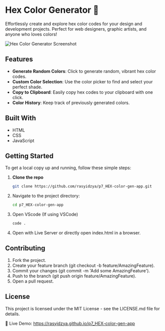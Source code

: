 # Hex Color Generator 🎨

Effortlessly create and explore hex color codes for your design and development projects. Perfect for web designers, graphic artists, and anyone who loves colors!

![Hex Color Generator Screenshot](path-to-screenshot.png)
<!-- Replace with the actual path to your project screenshot -->

## Features

- **Generate Random Colors**: Click to generate random, vibrant hex color codes.
- **Custom Color Selection**: Use the color picker to find and select your perfect shade.
- **Copy to Clipboard**: Easily copy hex codes to your clipboard with one click.
- **Color History**: Keep track of previously generated colors.

## Built With

- HTML
- CSS
- JavaScript

## Getting Started

To get a local copy up and running, follow these simple steps:

1. **Clone the repo**
   ```sh
   git clone https://github.com/rasyidzya/p7_HEX-color-gen-app.git

2. Navigate to the project directory:
   ```bash
   cd p7_HEX-color-gen-app
3. Open VScode (If using VSCode)
   ```bash
   code .
4. Open with Live Server or directly open index.html in a browser.

## Contributing
1. Fork the project.
2. Create your feature branch (git checkout -b feature/AmazingFeature).
3. Commit your changes (git commit -m 'Add some AmazingFeature').
4. Push to the branch (git push origin feature/AmazingFeature).
5. Open a pull request.
   
## License
This project is licensed under the MIT License - see the LICENSE.md file for details.

🔗 Live Demo: https://rasyidzya.github.io/p7_HEX-color-gen-app
